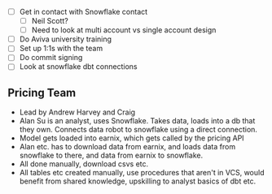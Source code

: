 - [ ] Get in contact with Snowflake contact 
	- [ ] Neil Scott? 
	- [ ] Need to look at multi account vs single account design 
- [ ] Do Aviva university training
- [ ] Set up 1:1s with the team
- [ ] Do commit signing
- [ ] Look at snowflake dbt connections
## Pricing Team
- Lead by Andrew Harvey and Craig
- Alan Su is an analyst, uses Snowflake. Takes data, loads into a db that they own. Connects data robot to snowflake using a direct connection.
- Model gets loaded into earnix, which gets called by the pricing API
- Alan etc. has to download data from earnix, and loads data from snowflake to there, and data from earnix to snowflake. 
- All done manually, download csvs etc. 
- All tables etc created manually, use procedures that aren't in VCS, would benefit from shared knowledge, upskilling to analyst basics of dbt etc. 

##